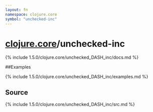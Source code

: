 ```yaml
---
layout: fn
namespace: clojure.core
symbol: "unchecked-inc"
---
```


# [clojure.core](../)/unchecked-inc

{% include 1.5.0/clojure.core/unchecked_DASH_inc/docs.md %}

##Examples

{% include 1.5.0/clojure.core/unchecked_DASH_inc/examples.md %}
## Source
{% include 1.5.0/clojure.core/unchecked_DASH_inc/src.md %}

